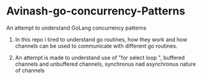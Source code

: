 # Avinash-go-concurrency-Patterns

An attempt to understand GoLang concurrency patterns

1. In this repo i tired to understand go routines, how they work  and how channels can be used to communicate with different go routines.

2. An attempt is made to understand use of "for select loop ", buffered channels and unbuffered channels, synchronus nad asynchronus nature of channels
